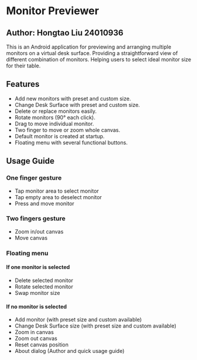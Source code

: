 # Monitor Previewer

## Author: Hongtao Liu 24010936
This is an Android application for previewing and arranging multiple monitors on a virtual desk surface. 
Providing a straightforward view of different combination of monitors.
Helping users to select ideal monitor size for their table.

## Features
- Add new monitors with preset and custom size.
- Change Desk Surface with preset and custom size.
- Delete or replace monitors easily.
- Rotate monitors (90° each click).
- Drag to move individual monitor.
- Two finger to move or zoom whole canvas.
-  Default monitor is created at startup.
- Floating menu with several functional buttons.

## Usage Guide

### One finger gesture
- Tap monitor area to select monitor
- Tap empty area to deselect monitor
- Press and move monitor

### Two fingers gesture
- Zoom in/out canvas
- Move canvas

### Floating menu
#### If one monitor is selected
- Delete selected monitor
- Rotate selected monitor
- Swap monitor size

#### If no monitor is selected
- Add monitor (with preset size and custom available)
- Change Desk Surface size (with preset size and custom available)
- Zoom in canvas
- Zoom out canvas
- Reset canvas position
- About dialog (Author and quick usage guide)